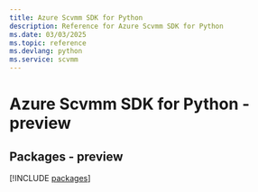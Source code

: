 ```yaml
---
title: Azure Scvmm SDK for Python
description: Reference for Azure Scvmm SDK for Python
ms.date: 03/03/2025
ms.topic: reference
ms.devlang: python
ms.service: scvmm
---
```

# Azure Scvmm SDK for Python - preview
## Packages - preview
[!INCLUDE [packages](scvmm-index.md)]